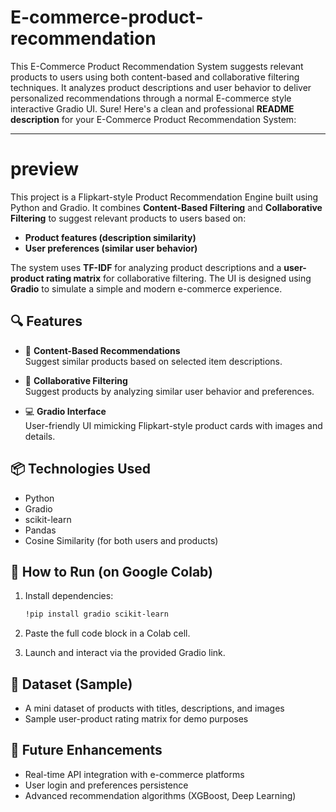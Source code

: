 # E-commerce-product-recommendation
This E-Commerce Product Recommendation System suggests relevant products to users using both content-based and collaborative filtering techniques. It analyzes product descriptions and user behavior to deliver personalized recommendations through a normal E-commerce style interactive Gradio UI.
Sure! Here's a clean and professional **README description** for your E-Commerce Product Recommendation System:

---

# preview

This project is a Flipkart-style Product Recommendation Engine built using Python and Gradio. It combines **Content-Based Filtering** and **Collaborative Filtering** to suggest relevant products to users based on:

- **Product features (description similarity)**
- **User preferences (similar user behavior)**

The system uses **TF-IDF** for analyzing product descriptions and a **user-product rating matrix** for collaborative filtering. The UI is designed using **Gradio** to simulate a simple and modern e-commerce experience.

## 🔍 Features

- 🎯 **Content-Based Recommendations**  
  Suggest similar products based on selected item descriptions.

- 👥 **Collaborative Filtering**  
  Suggest products by analyzing similar user behavior and preferences.

- 💻 **Gradio Interface**  
  User-friendly UI mimicking Flipkart-style product cards with images and details.

## 📦 Technologies Used

- Python
- Gradio
- scikit-learn
- Pandas
- Cosine Similarity (for both users and products)

## 🚀 How to Run (on Google Colab)

1. Install dependencies:
   ```bash
   !pip install gradio scikit-learn
   ```

2. Paste the full code block in a Colab cell.

3. Launch and interact via the provided Gradio link.

## 📁 Dataset (Sample)

- A mini dataset of products with titles, descriptions, and images
- Sample user-product rating matrix for demo purposes

## 📌 Future Enhancements

- Real-time API integration with e-commerce platforms
- User login and preferences persistence
- Advanced recommendation algorithms (XGBoost, Deep Learning)

